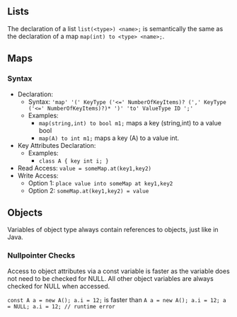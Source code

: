## Lists

The declaration of a list `list(<type>) <name>;` is semantically the same as the declaration of a map `map(int) to <type> <name>;`.

## Maps

### Syntax

- Declaration:
	- Syntax: `'map' '(' KeyType ('<=' NumberOfKeyItems)? (',' KeyType ('<=' NumberOfKeyItems)?)* ')' 'to' ValueType ID ';'`
	- Examples:
		- `map(string,int) to bool m1;` maps a key (string,int) to a value bool
		- `map(A) to int m1;` maps a key (A) to a value int.
- Key Attributes Declaration:
	- Examples:
		- `class A { key int i; }`
- Read Access: `value = someMap.at(key1,key2)`
- Write Access:
	- Option 1: `place value into someMap at key1,key2`
	- Option 2: `someMap.at(key1,key2) = value`

## Objects

Variables of object type always contain references to objects, just like in Java.

### Nullpointer Checks

Access to object attributes via a const variable is faster as the variable does not need to be checked for NULL. All other object variables are always checked for NULL when accessed.

`const A a = new A(); a.i = 12;`
is faster than
`A a = new A(); a.i = 12; a = NULL; a.i = 12; // runtime error`